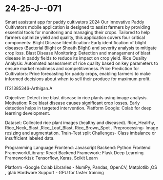 # 24-25-J--071

Smart assistant app for paddy cultivators 2024 Our innovative Paddy Cultivators mobile application is designed to assist farmers by providing essential tools for monitoring and managing their crops. Tailored to help farmers optimize yield and quality, this application covers four critical components: Blight Disease Identification: Early identification of blight diseases (Bacterial Blight or Sheath Blight) and severity analysis to mitigate crop loss. Blast Disease Monitoring: Detection and management of blast disease in paddy fields to reduce its impact on crop yield. Rice Quality Analysis: Automated assessment of rice quality based on key parameters to ensure market readiness and competitiveness. Price Prediction for Cultivators: Price forecasting for paddy crops, enabling farmers to make informed decisions about when to sell their produce for maximum profit.

IT21385346-Arthigan.A

Objective: Detect rice blast disease in rice plants using image analysis.
Motivation: Rice blast disease causes significant crop losses. Early detection helps in targeted intervention.
Platform Google: Colab for deep learning development.

Dataset: Collected rice plant images (healthy and diseased). 
Rice_Healrhy, Rice_Neck_Blast ,Rice_Leaf_Blast, Rice_Brown_Spot .
Preprocessing- Image resizing and augmentation. Train-Test split Challenges- Class imbalance or insufficient labeled data.

Programming Language Frontend:
Javascript Backend: Python 
Frontend Framework/Library: React
Backend Framework: Flask Deep Learning
Framework(s): Tensorflow, Keras, Scikit Learn

Platform -Google Colab
Libraries - NumPy, Pandas, OpenCV, Matplotlib ,OS , glab 
Hardware Support - GPU for faster training
